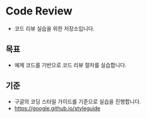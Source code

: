 # Code Review
- 코드 리뷰 실습을 위한 저장소입니다.

## 목표
- 예제 코드를 기반으로 코드 리뷰 절차를 실습합니다.

## 기준
- 구글의 코딩 스타일 가이드를 기준으로 실습을 진행합니다.
- https://google.github.io/styleguide
